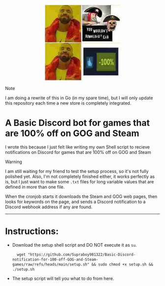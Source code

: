 <p align="center">
  <img src="https://github.com/Supraboy981322/Basic-Discord-notification-for-100-off-GOG-and-Steam-games/raw/refs/heads/main/logo.png">
</p>

> [!NOTE]
> I am doing a rewrite of this in Go (in my spare time), but I will only update this repository each time a new store is completely integrated.

# A Basic Discord bot for games that are 100% off on GOG and Steam
I wrote this because I just felt like writing my own Shell script to recieve notifications on Discord for games that are 100% off on GOG and Steam

> [!Warning]
> I am still waiting for my friend to test the setup process, so it's not fully polished yet. Also, I'm not completely finished either, it works perfectly as is, but I just want to make some `.txt` files for long variable values that are defined in more than one file.

When the cronjob starts it downloads the Steam and GOG web pages, then looks for keywords on the page, and sends a Discord notification to a Discord webhook address if any are found.


---
# Instructions:
- Download the setup shell script and DO NOT execute it as `su`.
    
        wget "https://github.com/Supraboy981322/Basic-Discord-notification-for-100-off-GOG-and-Steam-games/raw/refs/heads/main/setup.sh" && sudo chmod +x setup.sh && ./setup.sh

- The setup script will tell you what to do from here.
